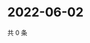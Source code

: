 # 2022-06-02

共 0 条

<!-- BEGIN WEIBO -->
<!-- 最后更新时间 Thu Jun 02 2022 18:19:55 GMT+0800 (China Standard Time) -->

<!-- END WEIBO -->
